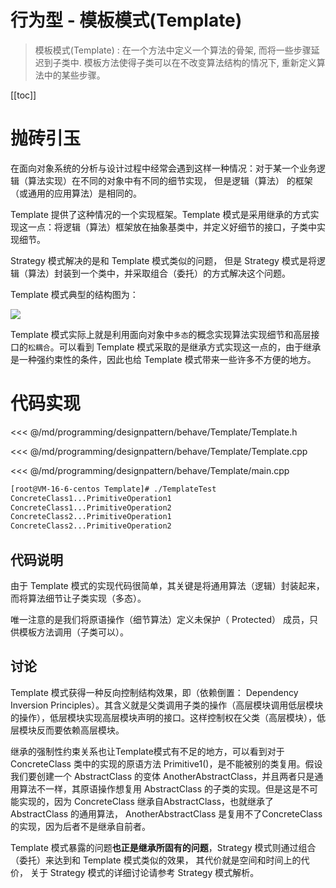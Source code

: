 # 行为型 - 模板模式(Template)

> 模板模式(Template) : 在一个方法中定义一个算法的骨架, 而将一些步骤延迟到子类中. 模板方法使得子类可以在不改变算法结构的情况下, 重新定义算法中的某些步骤。 

​[[toc]]

# 抛砖引玉

在面向对象系统的分析与设计过程中经常会遇到这样一种情况：对于某一个业务逻辑（算法实现）在不同的对象中有不同的细节实现， 但是逻辑（算法） 的框架（或通用的应用算法）是相同的。 

Template 提供了这种情况的一个实现框架。Template 模式是采用继承的方式实现这一点：将逻辑（算法）框架放在抽象基类中，并定义好细节的接口，子类中实现细节。

Strategy 模式解决的是和 Template 模式类似的问题， 但是 Strategy 模式是将逻辑（算法）封装到一个类中，并采取组合（委托）的方式解决这个问题。

Template 模式典型的结构图为：

![](/_images/programming/designpattern/behave/Template.png)

Template 模式实际上就是利用面向对象中`多态`的概念实现算法实现细节和高层接口的`松耦合`。可以看到 Template 模式采取的是继承方式实现这一点的，由于继承是一种强约束性的条件，因此也给 Template 模式带来一些许多不方便的地方。

# 代码实现

<<< @/md/programming/designpattern/behave/Template/Template.h

<<< @/md/programming/designpattern/behave/Template/Template.cpp

<<< @/md/programming/designpattern/behave/Template/main.cpp

```bash
[root@VM-16-6-centos Template]# ./TemplateTest
ConcreteClass1...PrimitiveOperation1
ConcreteClass1...PrimitiveOperation2
ConcreteClass2...PrimitiveOperation1
ConcreteClass2...PrimitiveOperation2
```

## 代码说明

由于 Template 模式的实现代码很简单，其关键是将通用算法（逻辑）封装起来，而将算法细节让子类实现（多态）。

唯一注意的是我们将原语操作（细节算法）定义未保护（ Protected） 成员，只供模板方法调用（子类可以）。

## 讨论

Template 模式获得一种反向控制结构效果，即（依赖倒置： Dependency Inversion Principles）。其含义就是父类调用子类的操作（高层模块调用低层模块的操作），低层模块实现高层模块声明的接口。这样控制权在父类（高层模块），低层模块反而要依赖高层模块。

继承的强制性约束关系也让Template模式有不足的地方，可以看到对于ConcreteClass 类中的实现的原语方法 Primitive1()，是不能被别的类复用。假设我们要创建一个 AbstractClass 的变体 AnotherAbstractClass，并且两者只是通用算法不一样，其原语操作想复用 AbstractClass 的子类的实现。但是这是不可能实现的，因为 ConcreteClass 继承自AbstractClass，也就继承了 AbstractClass 的通用算法， AnotherAbstractClass 是复用不了ConcreteClass 的实现，因为后者不是继承自前者。

Template 模式暴露的问题**也正是继承所固有的问题**，Strategy 模式则通过组合（委托）来达到和 Template 模式类似的效果， 其代价就是空间和时间上的代价， 关于 Strategy 模式的详细讨论请参考 Strategy 模式解析。